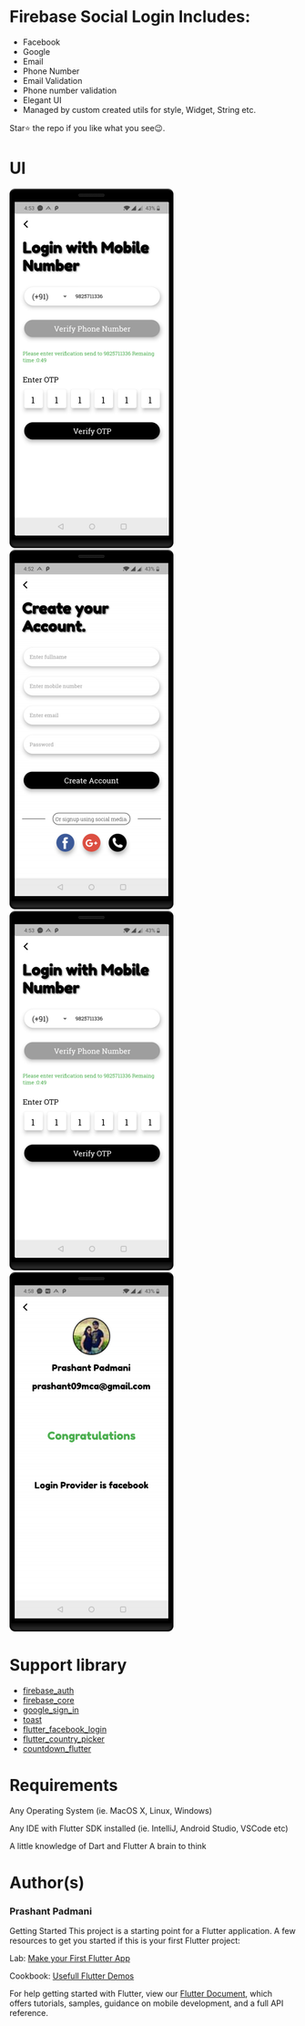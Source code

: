 # Firebase Social Login Includes:
- Facebook 
- Google
- Email
- Phone Number
- Email Validation
- Phone number validation
- Elegant UI
- Managed by custom created utils for style, Widget, String etc.


Star⭐ the repo if you like what you see😉.

# UI
<img src="https://github.com/Prashant09mca/flutter_firebase_login/blob/master/a1.png"/>
<img src="https://github.com/Prashant09mca/flutter_firebase_login/blob/master/a2.png"/>
<img src="https://github.com/Prashant09mca/flutter_firebase_login/blob/master/a3new.png"/>
<img src="https://github.com/Prashant09mca/flutter_firebase_login/blob/master/a4.png"/>

# Support library 
- <a href="https://firebase.google.com/docs/flutter/setup">firebase_auth</a>
- <a href="https://firebase.google.com/docs/flutter/setup">firebase_core</a>
- <a href="https://pub.dev/packages/google_sign_in">google_sign_in</a>
- <a href="https://pub.dev/packages/toast">toast</a>
- <a href="https://pub.dev/packages/flutter_facebook_login">flutter_facebook_login</a>
- <a href="https://pub.dev/packages/flutter_country_picker">flutter_country_picker</a>
- <a href="https://pub.dev/packages/countdown_flutter">countdown_flutter</a>


# Requirements
Any Operating System (ie. MacOS X, Linux, Windows)<p>
Any IDE with Flutter SDK installed (ie. IntelliJ, Android Studio, VSCode etc)<p>
A little knowledge of Dart and Flutter
A brain to think

# Author(s)
 <h3>Prashant Padmani</h3>

Getting Started
This project is a starting point for a Flutter application.
A few resources to get you started if this is your first Flutter project:

Lab: <a href="https://flutter.dev/docs/get-started/codelab">Make your First Flutter App</a><p>
Cookbook: <a href="https://flutter.dev/docs/cookbook">Usefull Flutter Demos</a>

For help getting started with Flutter, view our <a href="https://flutter.dev/docs">Flutter Document</a>, which offers tutorials, samples, guidance on mobile development, and a full API reference.



